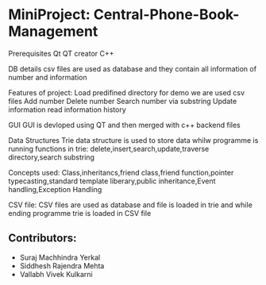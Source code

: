 # MiniProject: Central-Phone-Book-Management

Prerequisites Qt QT creator C++

DB details csv files are used as database and they contain all information of number and information

Features of project: Load predifined directory for demo we are used csv files Add number Delete number Search number via substring Update information read information history

GUI GUI is devloped using QT and then merged with c++ backend files

Data Structures Trie data structure is used to store data whilw programme is running functions in trie: delete,insert,search,update,traverse directory,search substring

Concepts used: Class,inheritancs,friend class,friend function,pointer typecasting,standard template liberary,public inheritance,Event handling,Exception Handling

CSV file: CSV files are used as database and file is loaded in trie and while ending programme trie is loaded in CSV file


## Contributors:
- Suraj Machhindra Yerkal
- Siddhesh Rajendra Mehta
- Vallabh Vivek Kulkarni
